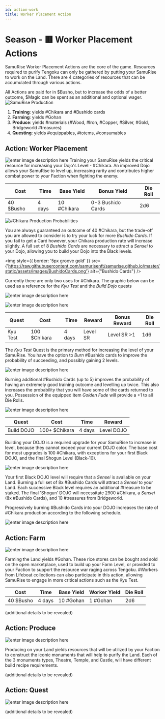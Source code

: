 ```yaml
---
id: action-work
title: Worker Placement Action
---
```


# Season - 🟥 Worker Placement Actions
SamuRise Worker Placement Actions are the core of the game. Resources required to purify Tengoku can only be gathered by putting your SamuRise to work on the Land. There are 4 categories of resources that can be accumulated through various actions. 

All Actions are paid for in $Busho, but to increase the odds of a better outcome, $Magic can be spent as an additional and optional wager.
![SamuRise Production](https://raw.githubusercontent.com/samurisenft/samurise.github.io/master/static/assets/images/SRProduction.png)

 1. **Training**: yields #Chikara and #Bushido cards
 2. **Farming**: yields #Gohan
 3. **Produce**: yields #materials (#Wood, #Iron, #Copper, #Silver, #Gold, Bridgeworld #treasures)
 4. **Questing**: yields #equippables, #totems, #consumables

## Action: Worker Placement
![enter image description here](https://raw.githubusercontent.com/samurisenft/samurise.github.io/master/static/assets/images/action_train.png)
Training your SamuRise yields the critical resource for increasing your Dojo's Level - #Chikara. An improved Dojo allows your SamuRise to level up, increasing rarity and contributes higher combat power to your Faction when fighting the enemy.

|Cost| Time|Base Yield|Bonus Yield|Die Roll
|--|--|--|--|--
| 40 $Busho|4 days|10 #Chikara|0-3 Bushido Cards|2d6

![#Chikara Production Probabilities](https://raw.githubusercontent.com/samurisenft/samurise.github.io/master/static/assets/images/TrainTable.png)

You are always guaranteed an outcome of 40 #Chikara, but the trade-off you are allowed to consider is to try your luck for more *Bushido Cards*. If you fail to get a Card however, your Chikara production rate will increase slightly. A full set of 8 *Bushido Cards* are necessary to attract a *Sensei* to your Dojo, allowing you to build your Dojo into the Black levels.

<img style={{ border: '5px groove gold' }} src={'https://raw.githubusercontent.com/samurisenft/samurise.github.io/master/static/assets/images/BushidoCards.png'}  alt={"Bushido Cards"} />

Currently there are only two uses for #Chikara. The graphic below can be used as a reference for the *Kyu Test* and the *Build Dojo* quests

![enter image description here](https://raw.githubusercontent.com/samurisenft/samurise.github.io/master/static/assets/images/ChikaraSinks.png)


![enter image description here](https://raw.githubusercontent.com/samurisenft/samurise.github.io/master/static/assets/images/quest_kyutest.png)

|Quest|Cost|Time|Reward|Bonus Reward|Die Roll
|--|--|--|--|--|--
|Kyu Test|100 $Chikara|4 days|Level SR|Level SR >1|1d6

The *Kyu Test* Quest is the primary method for increasing the level of your SamuRise. You have the option to *Burn* #Bushido cards to improve the probability of succeeding, and possibly gaining 2 levels.

![enter image description here](https://raw.githubusercontent.com/samurisenft/samurise.github.io/master/static/assets/images/kyutest.png)

Burning additional #Bushido Cards (up to 5) improves the probability of having an extremely good training outcome and levelling up twice. This also increases the probability that you will have some of the cards returned to you. Possession of the equipped item *Golden Fude* will provide a +1 to all Die Rolls.

![enter image description here](https://raw.githubusercontent.com/samurisenft/samurise.github.io/master/static/assets/images/quest_builddojo.png)

|Quest|Cost|Time|Reward
|--|--|--|--
|Build DOJO|100+ $Chikara|4 days|Level DOJO

Building your DOJO is a required upgrade for your SamuRise to increase in level, because they cannot exceed your current DOJO color. The base cost for most upgrades is 100 #Chikara, with exceptions for your first Black DOJO, and the final Shogun Level (Black-10).

![enter image description here](https://raw.githubusercontent.com/samurisenft/samurise.github.io/master/static/assets/images/builddojo.png)

Your first Black DOJO level will require that a *Sensei* is available on your Land. Burning a full set of 8x #Bushido Cards will attract a *Sensei* to your Land. Each successive Black level  requires an additional #treasure to be staked. The final 'Shogun' DOJO will necessitate 2900 #Chikara, a *Sensei* (8x #Bushido Cards), and 10 #treasures from Bridgeworld.

Progressively burning #Bushido Cards into your DOJO increases the rate of #Chikara production according to the following schedule.

![enter image description here](https://raw.githubusercontent.com/samurisenft/samurise.github.io/master/static/assets/images/chikaraproduction.png)

## Action: Farm
![enter image description here](https://raw.githubusercontent.com/samurisenft/samurise.github.io/master/static/assets/images/action_farm.png)

Farming the Land yields #Gohan. These rice stores can be bought and sold on the open marketplace, used to build up your Farm Level, or provided to your Faction to support the resource war raging across Tengoku. #Workers from Lifeboat collections can also participate in this action, allowing SamuRise to engage in more critical actions such as the Kyu Test.

|Cost|Time|Base Yield|Worker Yield|Die Roll
|--|--|--|--|--
| 40 $Busho|4 days|10 #Gohan|1 #Gohan|2d6

(additional details to be revealed)

## Action: Produce
![enter image description here](https://raw.githubusercontent.com/samurisenft/samurise.github.io/master/static/assets/images/action_produce.png)

Producing on your Land yields resources that will be utilized by your Faction to construct the iconic monuments that will help to purify the Land. Each of the 3 monuments types, Theatre, Temple, and Castle, will have different build recipe requirements.

(additional details to be revealed)

## Action: Quest
![enter image description here](https://raw.githubusercontent.com/samurisenft/samurise.github.io/master/static/assets/images/action_quest.png)

(additional details to be revealed)